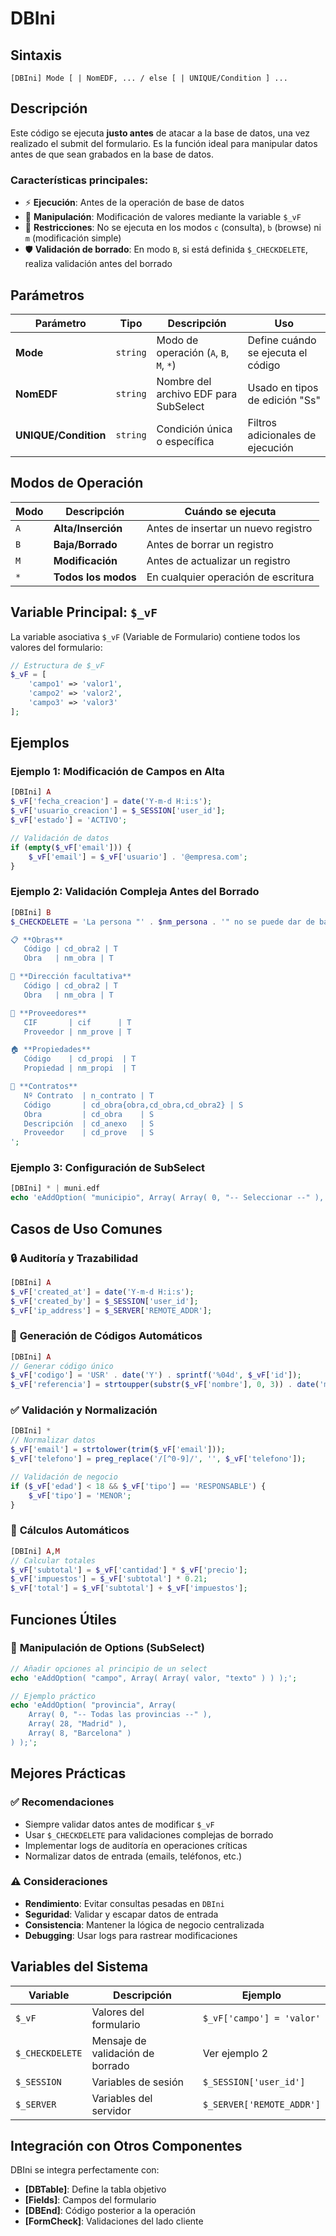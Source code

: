 # DBIni

## Sintaxis
```
[DBIni] Mode [ | NomEDF, ... / else [ | UNIQUE/Condition ] ...
```

## Descripción
Este código se ejecuta **justo antes** de atacar a la base de datos, una vez realizado el submit del formulario. Es la función ideal para manipular datos antes de que sean grabados en la base de datos.

### Características principales:
- ⚡ **Ejecución**: Antes de la operación de base de datos
- 🔧 **Manipulación**: Modificación de valores mediante la variable `$_vF`
- 🚫 **Restricciones**: No se ejecuta en los modos `c` (consulta), `b` (browse) ni `m` (modificación simple)
- 🛡️ **Validación de borrado**: En modo `B`, si está definida `$_CHECKDELETE`, realiza validación antes del borrado

## Parámetros

| Parámetro | Tipo | Descripción | Uso |
|-----------|------|-------------|-----|
| **Mode** | `string` | Modo de operación (`A`, `B`, `M`, `*`) | Define cuándo se ejecuta el código |
| **NomEDF** | `string` | Nombre del archivo EDF para SubSelect | Usado en tipos de edición "Ss" |
| **UNIQUE/Condition** | `string` | Condición única o específica | Filtros adicionales de ejecución |

## Modos de Operación

| Modo | Descripción | Cuándo se ejecuta |
|------|-------------|-------------------|
| `A` | **Alta/Inserción** | Antes de insertar un nuevo registro |
| `B` | **Baja/Borrado** | Antes de borrar un registro |
| `M` | **Modificación** | Antes de actualizar un registro |
| `*` | **Todos los modos** | En cualquier operación de escritura |

## Variable Principal: `$_vF`

La variable asociativa `$_vF` (Variable de Formulario) contiene todos los valores del formulario:

```php
// Estructura de $_vF
$_vF = [
    'campo1' => 'valor1',
    'campo2' => 'valor2',
    'campo3' => 'valor3'
];
```

## Ejemplos

### Ejemplo 1: Modificación de Campos en Alta
```php
[DBIni] A
$_vF['fecha_creacion'] = date('Y-m-d H:i:s');
$_vF['usuario_creacion'] = $_SESSION['user_id'];
$_vF['estado'] = 'ACTIVO';

// Validación de datos
if (empty($_vF['email'])) {
    $_vF['email'] = $_vF['usuario'] . '@empresa.com';
}
```

### Ejemplo 2: Validación Compleja Antes del Borrado
```php
[DBIni] B
$_CHECKDELETE = 'La persona "' . $nm_persona . '" no se puede dar de baja por estar activa en:

📋 **Obras**
   Código | cd_obra2 | T
   Obra   | nm_obra | T

👥 **Dirección facultativa**
   Código | cd_obra2 | T
   Obra   | nm_obra | T

🏢 **Proveedores**
   CIF       | cif      | T
   Proveedor | nm_prove | T

🏠 **Propiedades**
   Código    | cd_propi  | T
   Propiedad | nm_propi  | T

📄 **Contratos**
   Nº Contrato  | n_contrato | T
   Código       | cd_obra{obra,cd_obra,cd_obra2} | S
   Obra         | cd_obra    | S
   Descripción  | cd_anexo   | S
   Proveedor    | cd_prove   | S
';
```

### Ejemplo 3: Configuración de SubSelect
```php
[DBIni] * | muni.edf
echo 'eAddOption( "municipio", Array( Array( 0, "-- Seleccionar --" ), Array( 12, "Madrid" ) ) );';
```

## Casos de Uso Comunes

### 🔒 **Auditoría y Trazabilidad**
```php
[DBIni] A
$_vF['created_at'] = date('Y-m-d H:i:s');
$_vF['created_by'] = $_SESSION['user_id'];
$_vF['ip_address'] = $_SERVER['REMOTE_ADDR'];
```

### 🔢 **Generación de Códigos Automáticos**
```php
[DBIni] A
// Generar código único
$_vF['codigo'] = 'USR' . date('Y') . sprintf('%04d', $_vF['id']);
$_vF['referencia'] = strtoupper(substr($_vF['nombre'], 0, 3)) . date('md');
```

### ✅ **Validación y Normalización**
```php
[DBIni] *
// Normalizar datos
$_vF['email'] = strtolower(trim($_vF['email']));
$_vF['telefono'] = preg_replace('/[^0-9]/', '', $_vF['telefono']);

// Validación de negocio
if ($_vF['edad'] < 18 && $_vF['tipo'] == 'RESPONSABLE') {
    $_vF['tipo'] = 'MENOR';
}
```

### 🧮 **Cálculos Automáticos**
```php
[DBIni] A,M
// Calcular totales
$_vF['subtotal'] = $_vF['cantidad'] * $_vF['precio'];
$_vF['impuestos'] = $_vF['subtotal'] * 0.21;
$_vF['total'] = $_vF['subtotal'] + $_vF['impuestos'];
```

## Funciones Útiles

### 📝 **Manipulación de Options (SubSelect)**
```php
// Añadir opciones al principio de un select
echo 'eAddOption( "campo", Array( Array( valor, "texto" ) ) );';

// Ejemplo práctico
echo 'eAddOption( "provincia", Array( 
    Array( 0, "-- Todas las provincias --" ),
    Array( 28, "Madrid" ),
    Array( 8, "Barcelona" )
) );';
```

## Mejores Prácticas

### ✅ **Recomendaciones**
- Siempre validar datos antes de modificar `$_vF`
- Usar `$_CHECKDELETE` para validaciones complejas de borrado
- Implementar logs de auditoría en operaciones críticas
- Normalizar datos de entrada (emails, teléfonos, etc.)

### ⚠️ **Consideraciones**
- **Rendimiento**: Evitar consultas pesadas en `DBIni`
- **Seguridad**: Validar y escapar datos de entrada
- **Consistencia**: Mantener la lógica de negocio centralizada
- **Debugging**: Usar logs para rastrear modificaciones

## Variables del Sistema

| Variable | Descripción | Ejemplo |
|----------|-------------|---------|
| `$_vF` | Valores del formulario | `$_vF['campo'] = 'valor'` |
| `$_CHECKDELETE` | Mensaje de validación de borrado | Ver ejemplo 2 |
| `$_SESSION` | Variables de sesión | `$_SESSION['user_id']` |
| `$_SERVER` | Variables del servidor | `$_SERVER['REMOTE_ADDR']` |

## Integración con Otros Componentes

DBIni se integra perfectamente con:
- **[DBTable]**: Define la tabla objetivo
- **[Fields]**: Campos del formulario
- **[DBEnd]**: Código posterior a la operación
- **[FormCheck]**: Validaciones del lado cliente